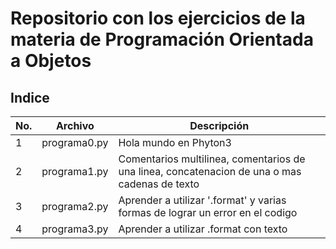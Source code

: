 # Repositorio con los ejercicios de la materia de Programación Orientada a Objetos

## Indice

|No.|Archivo|Descripción|
|--|--|--|
|1|programa0.py|Hola mundo en Phyton3|
|2|programa1.py|Comentarios multilinea, comentarios de una linea, concatenacion de una o mas cadenas de texto|
|3|programa2.py|Aprender a utilizar '.format' y varias formas de lograr un error en el codigo|
|4|programa3.py|Aprender a utilizar .format con texto|

